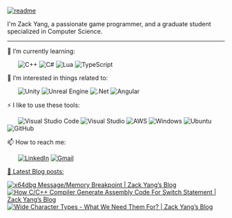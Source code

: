 [![readme](https://user-images.githubusercontent.com/60165135/174496689-f975a202-6aef-4922-bb11-aa0fd369744a.png)](https://github.com/notaspacecowboy?tab=repositories)


I'm Zack Yang, a passionate game programmer, and a graduate student specialized in Computer Science. 

---

🌱 I’m currently learning:

&ensp;&ensp;&ensp;
![C++](	https://img.shields.io/badge/C%2B%2B-00599C?style=for-the-badge&logo=c%2B%2B&logoColor=white)
![C#](https://img.shields.io/badge/c%23-%23239120.svg?style=for-the-badge&logo=c-sharp&logoColor=white)
![Lua](https://img.shields.io/badge/lua-%232C2D72.svg?style=for-the-badge&logo=lua&logoColor=white)
![TypeScript](https://img.shields.io/badge/typescript-%23007ACC.svg?style=for-the-badge&logo=typescript&logoColor=white)

🎉 I’m interested in things related to:

&ensp;&ensp;&ensp;
![Unity](https://img.shields.io/badge/unity-%23000000.svg?style=for-the-badge&logo=unity&logoColor=white)
![Unreal Engine](https://img.shields.io/badge/unrealengine-%23313131.svg?style=for-the-badge&logo=unrealengine&logoColor=white)
![.Net](https://img.shields.io/badge/.NET-5C2D91?style=for-the-badge&logo=.net&logoColor=white)
![Angular](https://img.shields.io/badge/angular-%23DD0031.svg?style=for-the-badge&logo=angular&logoColor=white)

⚡ I like to use these tools:

&ensp;&ensp;&ensp;
![Visual Studio Code](https://img.shields.io/badge/Visual%20Studio%20Code-0078d7.svg?style=for-the-badge&logo=visual-studio-code&logoColor=white)
![Visual Studio](https://img.shields.io/badge/Visual%20Studio-5C2D91.svg?style=for-the-badge&logo=visual-studio&logoColor=white)
![AWS](https://img.shields.io/badge/AWS-%23FF9900.svg?style=for-the-badge&logo=amazon-aws&logoColor=white)
![Windows](https://img.shields.io/badge/Windows-0078D6?style=for-the-badge&logo=windows&logoColor=white)
![Ubuntu](https://img.shields.io/badge/Ubuntu-E95420?style=for-the-badge&logo=ubuntu&logoColor=white)
![GitHub](https://img.shields.io/badge/github-%23121011.svg?style=for-the-badge&logo=github&logoColor=white)

📫 How to reach me: 

&ensp;&ensp;&ensp;
[![LinkedIn](https://img.shields.io/badge/linkedin-%230077B5.svg?style=for-the-badge&logo=linkedin&logoColor=white)](https://www.linkedin.com/in/zack-yang-70a73b188/)
[![Gmail](https://img.shields.io/badge/Gmail-D14836?style=for-the-badge&logo=gmail&logoColor=white)](mailto:pakho5211@gmail.com)

<a href="https://www.zackyang.blog">
📢 Latest Blog posts: 
</a>

<!-- post-list:start -->
[![x64dbg Message/Memory Breakpoint | Zack Yang’s Blog](https://raw.githubusercontent.com/notaspacecowboy/notaspacecowboy/master/blog-post-list-output/NotionNext_BLOG/x64dbg_Message_Memory_Breakpoint___Zack_Yang’s_Blog.svg)](https://zackyang.blog/article/x64dbg-message-memory-breakpoint)
[![How C/C++ Compiler Generate Assembly Code For Switch Statement | Zack Yang’s Blog](https://raw.githubusercontent.com/notaspacecowboy/notaspacecowboy/master/blog-post-list-output/NotionNext_BLOG/How_C_C++_Compiler_Generate_Assembly_Code_For_Switch_Statement___Zack_Yang’s_Blog.svg)](https://zackyang.blog/article/assembly-code-generation-for-switch-statement)
[![Wide Character Types - What We Need Them For? | Zack Yang’s Blog](https://raw.githubusercontent.com/notaspacecowboy/notaspacecowboy/master/blog-post-list-output/NotionNext_BLOG/Wide_Character_Types_-_What_We_Need_Them_For____Zack_Yang’s_Blog.svg)](https://zackyang.blog/article/wide-char-types)


<!-- post-list:end -->

<!-- <a href="https://profile.codersrank.io/user/notaspacecowboy/">
  <img width="50%" align="right" src="https://cr-skills-chart-widget.azurewebsites.net/api/api?username=notaspacecowboy&skills=" />
</a> -->
